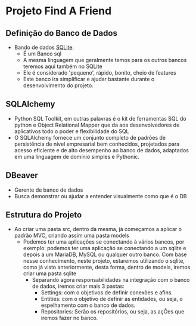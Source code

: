 # Projeto Find A Friend

## Definição do Banco de Dados

- Bando de dados [SQLite](https://www.sqlite.org/):
  - É um Banco sql
  - A mesma linguagem que geralmente temos para os outros bancos teremos aqui também no SQLite
  - Ele é considerado 'pequeno', rápido, bonito, cheio de features
  - Este banco ira simplificar e ajudar bastante durante o desenvolvimento do projeto.

## SQLAlchemy
- Python SQL Toolkit, em outras palavras é o kit de ferramentas SQL do python e Object Relational Mapper que da aos desenvolvedores de aplicativos todo o poder e flexibilidade do SQL
- O SQLAlchemy fornece um conjunto completo de padrões de persistência de nível empresarial bem conhecidos, projetados para acesso eficiente e de alto desempenho ao banco de dados, adaptados em uma linguagem de domínio simples e Pythonic.

## DBeaver
- Gerente de banco de dados
- Busca demonstrar ou ajudar a entender visualmente como que é o DB 

## Estrutura do Projeto
- Ao criar uma pasta src, dentro da mesma, já começamos a aplicar o padrão MVC, criando assim uma pasta models
  - Podemos ter uma aplicações se conectando à vários bancos, por exemplo: podemos ter uma aplicação se conectando a um sqlite e depois a um MariaDB, MySQL ou qualquer outro banco. Com base nesse conhecimento, neste projeto, estaremos utilizando o sqlite, como já visto anteriormente, desta forma, dentro de models, iremos criar uma pasta sqlite
    - Separando agora responsabilidades na integração com o banco de dados, iremos criar mais 3 pastas:
      - Settings: com o objetivos de definir conexões e afins.
      - Entities: com o objetivo de definir as entidades, ou seja, o espelhamento com o banco de dados.
      - Repositories: Serão os repositórios, ou seja, as açÕes que iremos fazer no banco.